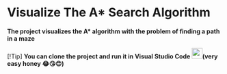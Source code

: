# Visualize The A* Search Algorithm  

**The project visualizes the A\* algorithm with the problem of finding a path in a maze**

[!Tip]
**You can clone the project and run it in Visual Studio Code <img src="https://github.com/user-attachments/assets/a8e29178-f720-411b-9c4d-32c7d00ec9bb" width="25" height="25" />(very easy honey 😂😘😍)**


